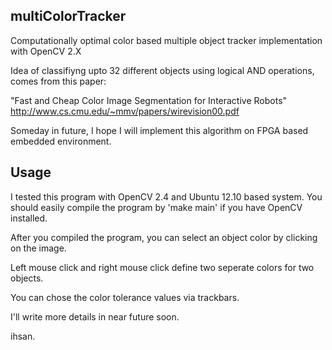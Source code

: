 ## multiColorTracker

Computationally optimal color based multiple object tracker implementation with OpenCV 2.X

Idea of classifiyng upto 32 different objects using logical AND operations, comes from this paper:

"Fast and Cheap Color Image Segmentation for Interactive Robots"
http://www.cs.cmu.edu/~mmv/papers/wirevision00.pdf

Someday in future, I hope I will implement this algorithm on FPGA based embedded environment. 

## Usage

I tested this program with OpenCV 2.4 and Ubuntu 12.10 based system. You should easily compile the program by 'make main' if you have OpenCV installed.

After you compiled the program, you can select an object color by clicking on the image.

Left mouse click and right mouse click define two seperate colors for two objects.

You can chose the color tolerance values via trackbars.

I'll write more details in near future soon.

ihsan.